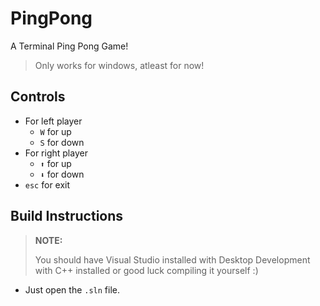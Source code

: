 # PingPong
A Terminal Ping Pong Game!

> Only works for windows, atleast for now!

## Controls
- For left player
  - `W` for up
  - `S` for down
- For right player
  - `⬆️` for up
  - `⬇️` for down
- `esc` for exit

## Build Instructions

> **NOTE:**
>
> You should have Visual Studio installed with Desktop Development with C++ installed or good luck compiling it yourself :)

  - Just open the `.sln` file.
